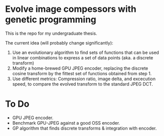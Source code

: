 Evolve image compessors with genetic programming
================================================

This is the repo for my undergraduate thesis.

The current idea (will probably change significantly):

1. Use an evolutionary algorithm to find sets of functions that can be used in linear combinations to express a set of data points (aka. a discrete transform)
2. Modify a home-brewed GPU JPEG encoder, replacing the discrete cosine transform by the fittest set of functions obtained from step 1.
3. Use different metrics: Compression ratio, image delta, and excecution speed, to compare the evolved transform to the standard JPEG DCT.

To Do
=====

* GPU JPEG encoder.
* Benchmark GPU-JPEG against a good OSS encoder.
* GP algorithm that finds discrete transforms & integration with encoder.
